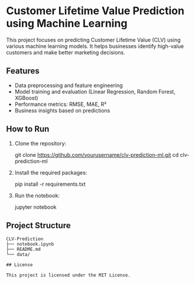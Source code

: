 # Customer Lifetime Value Prediction using Machine Learning

This project focuses on predicting Customer Lifetime Value (CLV) using various machine learning models. It helps businesses identify high-value customers and make better marketing decisions.

## Features

- Data preprocessing and feature engineering
- Model training and evaluation (Linear Regression, Random Forest, XGBoost)
- Performance metrics: RMSE, MAE, R²
- Business insights based on predictions

## How to Run

1. Clone the repository:
   
   git clone https://github.com/yourusername/clv-prediction-ml.git
   cd clv-prediction-ml
   

2. Install the required packages:
   
   pip install -r requirements.txt
   

3. Run the notebook:
   
   jupyter notebook


## Project Structure

```
CLV-Prediction
├── notebook.ipynb
├── README.md
└── data/

## License

This project is licensed under the MIT License.
